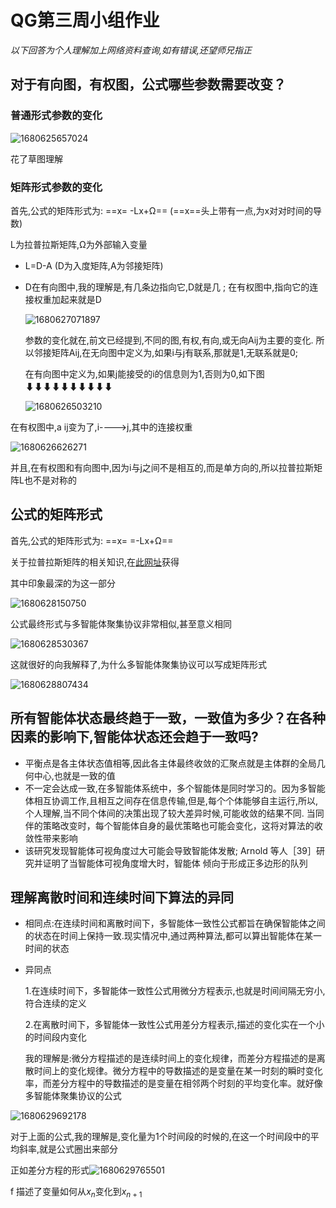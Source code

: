 # QG第三周小组作业

*以下回答为个人理解加上网络资料查询,如有错误,还望师兄指正*



## 对于有向图，有权图，公式哪些参数需要改变？

### 普通形式参数的变化

![1680625657024](C:\Users\changan\AppData\Roaming\Typora\typora-user-images\1680625657024.png)

花了草图理解

### 矩阵形式参数的变化

首先,公式的矩阵形式为: ==x= -Lx+Ω==  (==x==头上带有一点,为x对对时间的导数)

L为拉普拉斯矩阵,Ω为外部输入变量

- L=D-A  (D为入度矩阵,A为邻接矩阵)

- D在有向图中,我的理解是,有几条边指向它,D就是几 ; 在有权图中,指向它的连接权重加起来就是D

  ![1680627071897](C:\Users\changan\AppData\Roaming\Typora\typora-user-images\1680627071897.png)

  参数的变化就在,前文已经提到,不同的图,有权,有向,或无向Aij为主要的变化.  所以邻接矩阵Aij,在无向图中定义为,如果i与j有联系,那就是1,无联系就是0;  

  在有向图中定义为,如果j能接受的i的信息则为1,否则为0,如下图⬇⬇⬇⬇⬇⬇⬇⬇⬇⬇

  ![1680626503210](C:\Users\changan\AppData\Roaming\Typora\typora-user-images\1680626503210.png)

  

在有权图中,a ij变为了,i---->j,其中的连接权重

![1680626626271](C:\Users\changan\AppData\Roaming\Typora\typora-user-images\1680626626271.png)

并且,在有权图和有向图中,因为i与j之间不是相互的,而是单方向的,所以拉普拉斯矩阵L也不是对称的



## 公式的矩阵形式

首先,公式的矩阵形式为: ==x= =-Lx+Ω==

关于拉普拉斯矩阵的相关知识,在[此网址](https://zhuanlan.zhihu.com/p/362416124)获得

其中印象最深的为这一部分

![1680628150750](作业/1680628150750.png)

公式最终形式与多智能体聚集协议非常相似,甚至意义相同

![1680628530367](作业/1680628530367.png)

这就很好的向我解释了,为什么多智能体聚集协议可以写成矩阵形式

![1680628807434](作业/1680628807434.png)





## 所有智能体状态最终趋于一致，一致值为多少？在各种因素的影响下,智能体状态还会趋于一致吗?

- 平衡点是各主体状态值相等,因此各主体最终收敛的汇聚点就是主体群的全局几何中心,也就是一致的值
- 不一定会达成一致,在多智能体系统中，多个智能体是同时学习的。因为多智能体相互协调工作,且相互之间存在信息传输,但是,每个个体能够自主运行,所以,个人理解,当不同个体间的决策出现了较大差异时候,可能收敛的结果不同.
  当同伴的策略改变时，每个智能体自身的最优策略也可能会变化，这将对算法的收敛性带来影响
- 该研究发现智能体可视角度过大可能会导致智能体发散; Arnold 等人［39］研究并证明了当智能体可视角度增大时，智能体 倾向于形成正多边形的队列       





## 理解离散时间和连续时间下算法的异同

* 相同点:在连续时间和离散时间下，多智能体一致性公式都旨在确保智能体之间的状态在时间上保持一致.现实情况中,通过两种算法,都可以算出智能体在某一时间的状态

* 异同点

  1.在连续时间下，多智能体一致性公式用微分方程表示,也就是时间间隔无穷小,符合连续的定义

  2.在离散时间下，多智能体一致性公式用差分方程表示,描述的变化实在一个小的时间段内变化

  我的理解是:微分方程描述的是连续时间上的变化规律，而差分方程描述的是离散时间上的变化规律。微分方程中的导数描述的是变量在某一时刻的瞬时变化率，而差分方程中的导数描述的是变量在相邻两个时刻的平均变化率。就好像多智能体聚集协议的公式

![1680629692178](作业/1680629692178.png)

对于上面的公式,我的理解是,变化量为1个时间段的时候的,在这一个时间段中的平均斜率,就是公式圈出来部分



正如差分方程的形式![1680629765501](作业/1680629765501.png)

f 描述了变量如何从$x_n$变化到$x_{n+1}$


